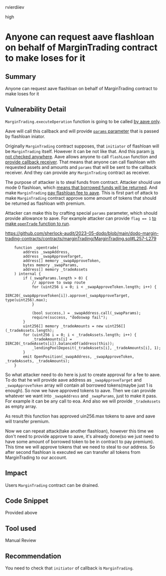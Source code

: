 rvierdiiev

high

# Anyone can request aave flashloan on behalf of MarginTrading contract to make loses for it

## Summary
Anyone can request aave flashloan on behalf of MarginTrading contract to make loses for it
## Vulnerability Detail
`MarginTrading.executeOperation` function is going to be called [by aave only](https://github.com/sherlock-audit/2023-05-dodo/blob/main/dodo-margin-trading-contracts/contracts/marginTrading/MarginTrading.sol#L127).

Aave will call this callback and will provide [`params` parameter](https://github.com/sherlock-audit/2023-05-dodo/blob/main/dodo-margin-trading-contracts/contracts/marginTrading/MarginTrading.sol#LL126C24-L126C31) that is passed by flashloan iniator.

Originally `MarginTrading` contract supposes, that `initiator` of flashloan will be `MarginTrading` itself.
However it can be not like that. And this param [is not checked anywhere](https://github.com/sherlock-audit/2023-05-dodo/blob/main/dodo-margin-trading-contracts/contracts/marginTrading/MarginTrading.sol#L125).
Aave allows anyone to call `flashLoan` function and [provide callback receiver](https://github.com/aave/protocol-v2/blob/master/contracts/protocol/lendingpool/LendingPool.sol#L499). That means that anyone can call flashloan with requested assets and amounts and `params` that will be sent to the callback receiver. And they can provide any `MarginTrading` contract as receiver.

The purpose of attacker is to steal funds from contract. 
Attacker should use mode 0 flashloan, which [means that borrowed funds will be returned](https://github.com/aave/protocol-v2/blob/master/contracts/protocol/lendingpool/LendingPool.sol#L521-L538). And make `MarginTrading` [pay flashloan fee to aave](https://github.com/aave/protocol-v2/blob/master/contracts/protocol/lendingpool/LendingPool.sol#L534-L537). This is first part of attack to make `MarginTrading` contract approve some amount of tokens that should be returned as flashloan with premium.

Attacker can make this by crafting special `params` parameter, which should provide allowance to aave.
For example attacker can provide `flag == 1` [to make `openTrade` function to run](https://github.com/sherlock-audit/2023-05-dodo/blob/main/dodo-margin-trading-contracts/contracts/marginTrading/MarginTrading.sol#L160-L163).

https://github.com/sherlock-audit/2023-05-dodo/blob/main/dodo-margin-trading-contracts/contracts/marginTrading/MarginTrading.sol#L257-L279
```solidity
    function _opentrade(
        address _swapAddress,
        address _swapApproveTarget,
        address[] memory _swapApproveToken,
        bytes memory _swapParams,
        address[] memory _tradeAssets
    ) internal {
        if (_swapParams.length > 0) {
            // approve to swap route
            for (uint256 i = 0; i < _swapApproveToken.length; i++) {
                IERC20(_swapApproveToken[i]).approve(_swapApproveTarget, type(uint256).max);
            }

            (bool success,) = _swapAddress.call(_swapParams);
            require(success, "dodoswap fail");
        }
        uint256[] memory _tradeAmounts = new uint256[](_tradeAssets.length);
        for (uint256 i = 0; i < _tradeAssets.length; i++) {
            _tradeAmounts[i] = IERC20(_tradeAssets[i]).balanceOf(address(this));
            _lendingPoolDeposit(_tradeAssets[i], _tradeAmounts[i], 1);
        }
        emit OpenPosition(_swapAddress, _swapApproveToken, _tradeAssets, _tradeAmounts);
    }
```

So what attacker need to do here is just to create approval for a fee to aave. To do that he will provide aave address as `_swapApproveTarget` and `_swapApproveToken` array will contain all borrowed tokens(maybe just 1 is enough). So now we have approved tokens to aave.
Then we can provide whatever we want into `_swapAddress` and `_swapParams`, just to make it pass. For example it can be any call to eoa.
And also we will provide `_tradeAssets` as empty array.

As result this function has approved uin256.max tokens to aave and aave will transfer premium. 

Now we can repeat attack(take another flashloan), however this time we don't need to provide approve to aave, it's already done(so we just need to have some amount of borrowed token to be in contract to pay premium). This time we will approve tokens that we need to steal to our address. So after second flashloan is executed we can transfer all tokens from MarginTrading to our account.
## Impact
Users `MarginTrading` contract can be drained.
## Code Snippet
Provided above
## Tool used

Manual Review

## Recommendation
You need to check that `initiator` of callback is `MarginTrading`.